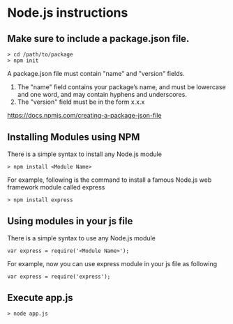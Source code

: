 # Node.js instructions 

## Make sure to include a package.json file.

```console
> cd /path/to/package
> npm init
```

A package.json file must contain "name" and "version" fields.
1) The "name" field contains your package’s name, and must be lowercase and one word, and may contain hyphens and underscores.
2) The "version" field must be in the form x.x.x

https://docs.npmjs.com/creating-a-package-json-file

## Installing Modules using NPM
There is a simple syntax to install any Node.js module 

```console
> npm install <Module Name>
```

For example, following is the command to install a famous Node.js web framework module called express 

```console
> npm install express
```

## Using modules in your js file

There is a simple syntax to use any Node.js module 

```console
var express = require('<Module Name>');
```

For example, now you can use express module in your js file as following 

```console
var express = require('express');
```
## Execute app.js

```console
> node app.js
```


